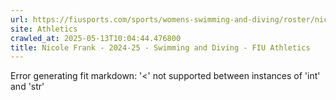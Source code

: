 ```yaml
---
url: https://fiusports.com/sports/womens-swimming-and-diving/roster/nicole-frank/12837
site: Athletics
crawled_at: 2025-05-13T10:04:44.476800
title: Nicole Frank - 2024-25 - Swimming and Diving - FIU Athletics
---
```


Error generating fit markdown: '<' not supported between instances of 'int' and 'str'